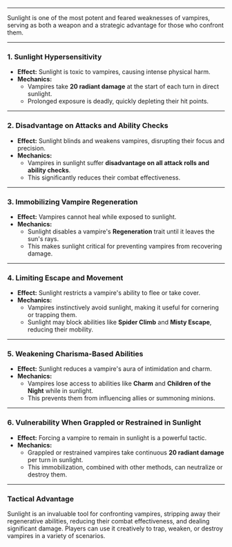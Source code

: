 

---

Sunlight is one of the most potent and feared weaknesses of vampires, serving as both a weapon and a strategic advantage for those who confront them.

---

### **1. Sunlight Hypersensitivity**  

- **Effect:** Sunlight is toxic to vampires, causing intense physical harm.  
- **Mechanics:**  
  - Vampires take **20 radiant damage** at the start of each turn in direct sunlight.  
  - Prolonged exposure is deadly, quickly depleting their hit points.  

---

### **2. Disadvantage on Attacks and Ability Checks**  

- **Effect:** Sunlight blinds and weakens vampires, disrupting their focus and precision.  
- **Mechanics:**  
  - Vampires in sunlight suffer **disadvantage on all attack rolls and ability checks**.  
  - This significantly reduces their combat effectiveness.  

---

### **3. Immobilizing Vampire Regeneration**  

- **Effect:** Vampires cannot heal while exposed to sunlight.  
- **Mechanics:**  
  - Sunlight disables a vampire's **Regeneration** trait until it leaves the sun's rays.  
  - This makes sunlight critical for preventing vampires from recovering damage.  

---

### **4. Limiting Escape and Movement**  

- **Effect:** Sunlight restricts a vampire's ability to flee or take cover.  
- **Mechanics:**  
  - Vampires instinctively avoid sunlight, making it useful for cornering or trapping them.  
  - Sunlight may block abilities like **Spider Climb** and **Misty Escape**, reducing their mobility.  

---

### **5. Weakening Charisma-Based Abilities**  

- **Effect:** Sunlight reduces a vampire's aura of intimidation and charm.  
- **Mechanics:**  
  - Vampires lose access to abilities like **Charm** and **Children of the Night** while in sunlight.  
  - This prevents them from influencing allies or summoning minions.  

---

### **6. Vulnerability When Grappled or Restrained in Sunlight**  

- **Effect:** Forcing a vampire to remain in sunlight is a powerful tactic.  
- **Mechanics:**  
  - Grappled or restrained vampires take continuous **20 radiant damage** per turn in sunlight.  
  - This immobilization, combined with other methods, can neutralize or destroy them.  

---

### **Tactical Advantage**  

Sunlight is an invaluable tool for confronting vampires, stripping away their regenerative abilities, reducing their combat effectiveness, and dealing significant damage. Players can use it creatively to trap, weaken, or destroy vampires in a variety of scenarios.  
